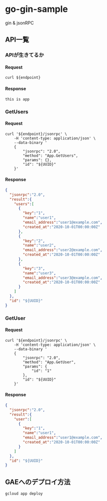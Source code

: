 # go-gin-sample

gin & jsonRPC


## API一覧
### APIが生きてるか
#### Request
```
curl ${endpoint}
```

#### Response
```
this is app
```

### GetUsers
#### Request
```
curl '${endpoint}/jsonrpc' \
    -H 'content-type: application/json' \
    --data-binary '
    {
        "jsonrpc": "2.0",
        "method": "App.GetUsers",
        "params": {},
        "id": "${UUID}"
    }'
```

#### Response
```json
{
  "jsonrpc":"2.0",
  "result":{
    "users":[
      {
        "key":"1",
        "name":"user1",
        "email_address":"user1@example.com",
        "created_at":"2020-10-01T00:00:00Z"
      },
      {
        "key":"2",
        "name":"user2",
        "email_address":"user2@example.com",
        "created_at":"2020-10-01T00:00:00Z"
      },
      {
        "key":"3",
        "name":"user3",
        "email_address":"user3@example.com",
        "created_at":"2020-10-01T00:00:00Z"
      }
    ]
  },
  "id": "${UUID}"
}
```

### GetUser
#### Request
```
curl '${endpoint}/jsonrpc' \
    -H 'content-type: application/json' \
    --data-binary '
    {
        "jsonrpc": "2.0",
        "method": "App.GetUser",
        "params": {
            "id": "1"
        },
        "id": "${UUID}"
    }'
```

#### Response
```json
{
  "jsonrpc":"2.0",
  "result":{
    "user":[
      {
        "key":"1",
        "name":"user1",
        "email_address":"user1@example.com",
        "created_at":"2020-10-01T00:00:00Z"
      }
    ]
  },
  "id": "${UUID}"
}
```

## GAEへのデプロイ方法
```
gcloud app deploy
```
